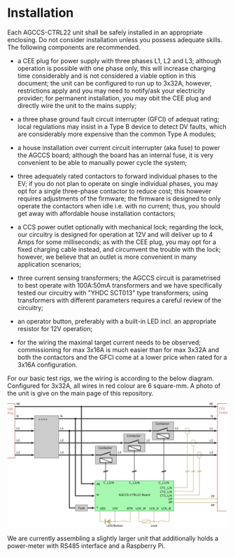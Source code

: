 # Installation

Each AGCCS-CTRL22 unit shall be safely installed in an appropriate enclosing. Do not consider installation unless you possess adequate skills. The following components are recommended.

- a CEE plug for power supply with three phases L1, L2 and L3; although operation is possible with one phase only, this will increase charging time considerably and is not considered a viable option in this document; the unit can be configured to run up to 3x32A, however, restrictions apply and you may need to notify/ask your electricity provider; for permanent installation, you may obit the CEE plug and directly wire the unit to the mains supply;

- a three phase ground fault circuit interrupter (GFCI) of adequat rating; local regulations may insist in a Type B device to detect DV faults, which are considerably more expensive than the common Type A modules;

- a house installation over current circuit interrupter (aka fuse) to power the AGCCS board; although the board has an internal fuse, it is very convenient to be able to manually power cycle the system;

- three adequately rated contactors to forward individual phases to the EV; if you do not plan to operate on single individual phases, you may opt for a single three-phase contactor to reduce cost; this however requires adjustments of the firmware; the firmware is designed to only operate the contactors  when idle i.e. with no current; thus, you should get away with affordable house installation contactors; 

- a CCS power outlet optionally with mechanical lock; regarding the lock, our circuitry is designed for operation at 12V and will deliver up to 4 Amps for some milliseconds; as with the CEE plug, you may opt for a fixed charging cable instead, and circumvent the trouble with the lock; however, we believe that an outlet is more convenient in many application scenarios;

- three current sensing transformers; the AGCCS circuit is parametrised to best operate with 100A:50mA transformers and we have specifically tested our circuitry with "YHDC SCT013" type transformers; using transformers with different parameters requires a careful review of the circuitry;

- an operator button, preferably with a built-in LED incl. an appropriate resistor for 12V operation;

- for the wiring the maximal target current needs to be observed; commissioning for max  3x16A is much easier than for max 3x32A and both the contactors and the GFCI come at a lower price when rated for a 3x16A configuration. 

  

For our basic test rigs, we the wiring is according to the below diagram. Configured for 3x32A, all wires in red colour are 6 square-mm. A photo of the unit is give on the main page of this repository.



![installation](./images/installation.png)

 We are currently assembling a slightly larger unit that additionally holds a power-meter with RS485 interface and a Raspberry Pi. 

